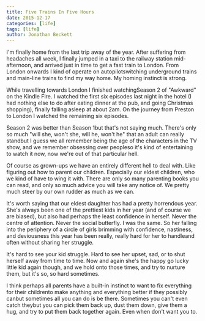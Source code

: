 ```yaml
---
title: Five Trains In Five Hours
date: 2015-12-17
categories: [life]
tags: [life]
author: Jonathan Beckett
---
```


I'm finally home from the last trip away of the year. After suffering from headaches all week, I finally jumped in a taxi to the railway station mid-afternoon, and arrived just in time to get a fast train to London. From London onwards I kind of operate on autopilotswitching underground trains and main-line trains to find my way home. My homing instinct is strong.

While travelling towards London I finished watchingSeason 2 of "Awkward" on the Kindle Fire. I watched the first six episodes last night in the hotel (I had nothing else to do after eating dinner at the pub, and going Christmas shopping), finally falling asleep at about 2am. On the journey from Preston to London I watched the remaining six episodes.

Season 2 was better than Season 1but that's not saying much. There's only so much "will she, won't she, will he, won't he" that an adult can really standbut I guess we all remember being the age of the characters in the TV show, and we remember obsessing over peopleso it's kind of entertaining to watch it now, now we're out of that particular hell.

Of course as grown-ups we have an entirely different hell to deal with. Like figuring out how to parent our children. Especially our eldest children, who we kind of have to wing it with. There are only so many parenting books you can read, and only so much advice you will take any notice of. We pretty much steer by our own rudder as much as we can.

It's worth saying that our eldest daughter has had a pretty horrendous year. She's always been one of the prettiest kids in her year (and of course we are biased), but also had perhaps the least confidence in herself. Never the centre of attention. Never the social butterfly. I was the same. So her falling into the periphery of a circle of girls brimming with confidence, nastiness, and deviousness this year has been really, really hard for her to handleand often without sharing her struggle.

It's hard to see your kid struggle. Hard to see her upset, sad, or to shut herself away from time to time. Now and again she's the happy go lucky little kid again though, and we hold onto those times, and try to nurture them, but it's so, so hard sometimes.

I think perhaps all parents have a built-in instinct to want to fix everything for their childrento make anything and everything better if they possibly canbut sometimes all you can do is be there. Sometimes you can't even catch theybut you can pick them back up, dust them down, give them a hug, and try to put them back together again. Even when don't want you to.